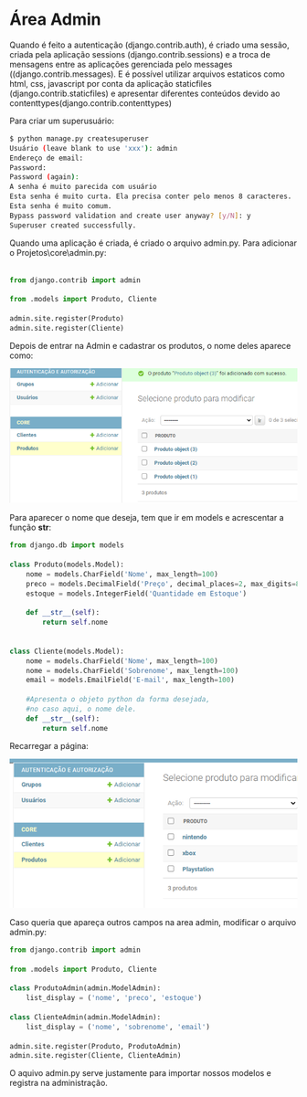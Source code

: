 # Área Admin

Quando é feito a autenticação (django.contrib.auth), é criado uma sessão, criada pela aplicação sessions (django.contrib.sessions) e a troca de mensagens entre as aplicações 
gerenciada pelo messages ((django.contrib.messages). E é possível utilizar arquivos 
estaticos como html, css, javascript por conta da aplicação staticfiles (django.contrib.staticfiles) e apresentar diferentes conteúdos devido ao contenttypes(django.contrib.contenttypes)

Para criar um superusuário:

```bash
$ python manage.py createsuperuser
Usuário (leave blank to use 'xxx'): admin
Endereço de email:
Password:
Password (again):
A senha é muito parecida com usuário
Esta senha é muito curta. Ela precisa conter pelo menos 8 caracteres.
Esta senha é muito comum.
Bypass password validation and create user anyway? [y/N]: y
Superuser created successfully.
```

Quando uma aplicação é criada, é criado o arquivo admin.py.
Para adicionar o
Projetos\core\admin.py:

```python

from django.contrib import admin

from .models import Produto, Cliente

admin.site.register(Produto)
admin.site.register(Cliente)

```

Depois de entrar na Admin e cadastrar os produtos,
o nome deles aparece como:

![admin](images/admin.PNG)

Para aparecer o nome que deseja, tem que ir em models e acrescentar 
a função __str__:

```python
from django.db import models

class Produto(models.Model):
    nome = models.CharField('Nome', max_length=100)
    preco = models.DecimalField('Preço', decimal_places=2, max_digits=8)
    estoque = models.IntegerField('Quantidade em Estoque')
    
    def __str__(self):
        return self.nome
    

class Cliente(models.Model):
    nome = models.CharField('Nome', max_length=100)
    nome = models.CharField('Sobrenome', max_length=100)
    email = models.EmailField('E-mail', max_length=100)
    
    #Apresenta o objeto python da forma desejada,
    #no caso aqui, o nome dele.
    def __str__(self):
        return self.nome
```

Recarregar a página:

![admin](images/admin1.PNG)


Caso queria que apareça outros campos na area admin,
modificar o arquivo admin.py:

```python
from django.contrib import admin

from .models import Produto, Cliente

class ProdutoAdmin(admin.ModelAdmin):
    list_display = ('nome', 'preco', 'estoque')

class ClienteAdmin(admin.ModelAdmin):
    list_display = ('nome', 'sobrenome', 'email')

admin.site.register(Produto, ProdutoAdmin)
admin.site.register(Cliente, ClienteAdmin)

```

O aquivo admin.py serve justamente para importar nossos modelos
e registra na administração.
